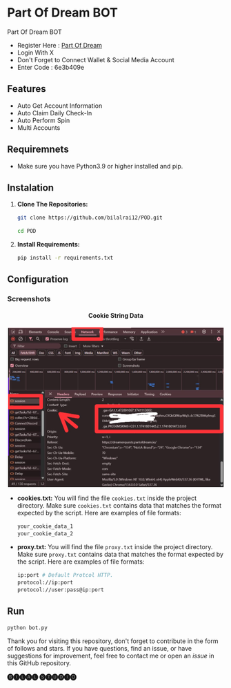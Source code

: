 # Part Of Dream BOT
Part Of Dream BOT

- Register Here : [Part Of Dream](https://dreamerquests.partofdream.io/login?referralCodeForPOD=26fc395e)
- Login With X
- Don't Forget to Connect Wallet & Social Media Account
- Enter Code : 6e3b409e

## Features

  - Auto Get Account Information
  - Auto Claim Daily Check-In
  - Auto Perform Spin
  - Multi Accounts

## Requiremnets

- Make sure you have Python3.9 or higher installed and pip.

## Instalation

1. **Clone The Repositories:**
   ```bash
   git clone https://github.com/bilalrai12/POD.git
   ```
   ```bash
   cd POD
   ```

2. **Install Requirements:**
   ```bash
   pip install -r requirements.txt 
   ```

## Configuration

### Screenshots

<div style="text-align: center;">
  <h4><strong>Cookie String Data</strong></h4>
  <img src="image.png" alt="Image" width="500"/>
</div>

- **cookies.txt:** You will find the file `cookies.txt` inside the project directory. Make sure `cookies.txt` contains data that matches the format expected by the script. Here are examples of file formats:
  ```bash
  your_cookie_data_1
  your_cookie_data_2
  ```

- **proxy.txt:** You will find the file `proxy.txt` inside the project directory. Make sure `proxy.txt` contains data that matches the format expected by the script. Here are examples of file formats:
  ```bash
  ip:port # Default Protcol HTTP.
  protocol://ip:port
  protocol://user:pass@ip:port
  ```

## Run

```bash
python bot.py 
```

Thank you for visiting this repository, don't forget to contribute in the form of follows and stars.
If you have questions, find an issue, or have suggestions for improvement, feel free to contact me or open an *issue* in this GitHub repository.

**🅑🅘🅛🅐🅛 🅢🅣🅤🅓🅘🅞**
